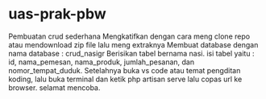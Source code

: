 # uas-prak-pbw
Pembuatan crud sederhana
Mengkatifkan dengan cara meng clone repo atau mendownload zip file lalu meng extraknya
Membuat database dengan nama database : crud_nasigr
Berisikan tabel bernama nasi.
isi tabel yaitu : id, nama_pemesan, nama_produk, jumlah_pesanan, dan nomor_tempat_duduk.
Setelahnya buka vs code atau temat pengditan koding, lalu buka terminal dan ketik php artisan serve
lalu copas url ke browser.
selamat mencoba.
